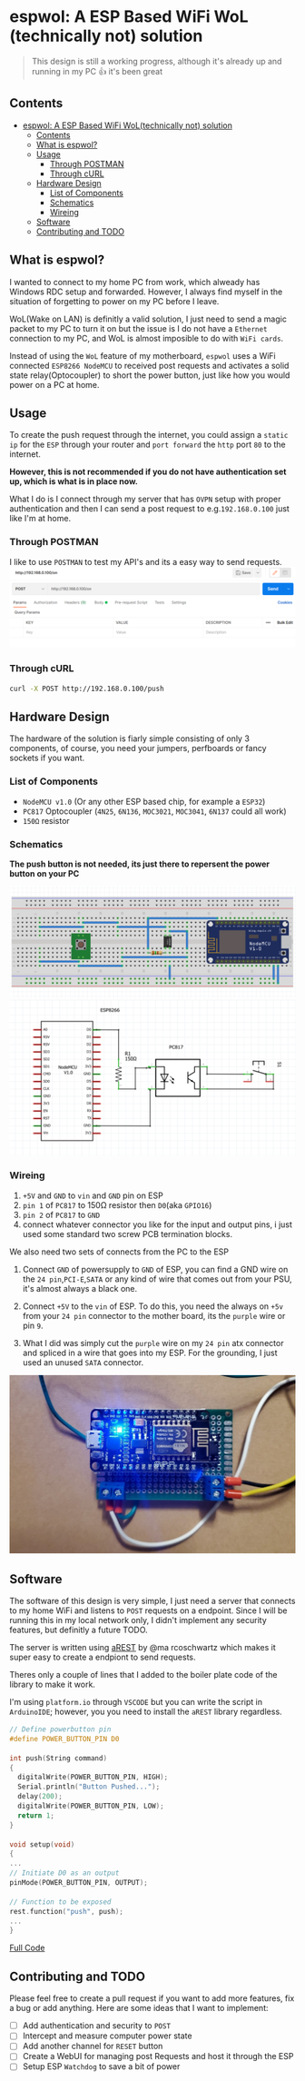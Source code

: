 # espwol: A ESP Based WiFi WoL (technically not) solution

> This design is still a working progress,
although it's already up and running in my PC 👍 it's been great

## Contents

- [espwol: A ESP Based WiFi WoL(technically not) solution](#espwol--a-esp-based-wifi-wol-technically-not--solution)
  - [Contents](#contents)
  - [What is espwol?](#what-is-espwol-)
  - [Usage](#usage)
    - [Through POSTMAN](#through-postman)
    - [Through cURL](#through-curl)
  - [Hardware Design](#hardware-design)
    - [List of Components](#list-of-components)
    - [Schematics](#schematics)
    - [Wireing](#wireing)
  - [Software](#software)
  - [Contributing and TODO](#contributing-and-todo)

## What is espwol?

I wanted to connect to my home PC from work, which alweady has Windows RDC setup
and forwarded. However, I always find myself in the situation of forgetting to
power on my PC before I leave.  

WoL(Wake on LAN) is definitly a valid solution, I just need to send a magic
packet to my PC to turn it on but the issue is I do not have a `Ethernet`
connection to my PC, and WoL is almost imposible to do with `WiFi cards`.  

Instead of using the `WoL` feature of my motherboard, `espwol` uses a
WiFi connected `ESP8266 NodeMCU` to received post requests and activates
a solid state relay(Optocoupler) to short the power button, just like how
you would power on a PC at home.  

## Usage

To create the push request through the internet, you could assign a `static ip`
for the `ESP` through your router and `port forward` the `http` port `80` to
the internet.

**However, this is not recommended if you do not have authentication
set up, which is what is in place now.**

What I do is I connect through my server that has `OVPN` setup with proper
authentication and then I can send a post request to e.g.`192.168.0.100` just
like I'm at home.

### Through POSTMAN

I like to use `POSTMAN` to test my API's and its a easy way to send requests.
![postman](./img/postman.png)

### Through cURL

```bash
curl -X POST http://192.168.0.100/push
```

## Hardware Design

The hardware of the solution is fiarly simple consisting of only 3 components,
of course, you need your jumpers, perfboards or fancy sockets if you want.

### List of Components

- `NodeMCU v1.0` (Or any other ESP based chip, for example a `ESP32`)
- `PC817` Optocoupler (`4N25`, `6N136`, `MOC3021`, `MOC3041`, `6N137` could all work)
- `150Ω` resistor

### Schematics

**The push button is not needed, its just there to repersent
the power button on your PC**

![Fritzing Breadboard](./img/breadboard.png)
![Schematic](./img/schematic.png)

### Wireing

1. `+5V` and `GND` to `vin` and `GND` pin on ESP
2. `pin 1` of `PC817` to 150Ω resistor then `D0`(aka `GPIO16`)
3. `pin 2` of `PC817` to `GND`
4. connect whatever connector you like for the input and output pins,
i just used some standard two screw PCB termination blocks.

We also need two sets of connects from the PC to the ESP

1. Connect `GND` of powersupply to `GND` of ESP,
you can find a GND wire on the `24 pin`,`PCI-E`,`SATA` or
any kind of wire that comes out from your PSU, it's almost always a black one.

2. Connect `+5V` to the `vin` of ESP. To do this, you need the always on `+5v`
from your `24 pin` connector to the mother board, its the `purple` wire or pin `9`.

3. What I did was simply cut the `purple` wire on my `24 pin` atx connector and
spliced in a wire that goes into my ESP. For the grounding, I just used an
unused `SATA` connector.

![pcb](./img/photo.jpg)

## Software

The software of this design is very simple, I just need a server that connects
to my home WiFi and listens to `POST` requests on a endpoint. Since I will be
running this in my local network only, I didn't implement any security features,
but definitly a future TODO.  

The server is written using [aREST](https://github.com/marcoschwartz/aREST) by @ma
rcoschwartz which makes it super easy to create a endpiont to send requests.  

Theres only a couple of lines that I added to the boiler plate code of the library
to make it work.

I'm using `platform.io` through `VSCODE` but you can write the script in
`ArduinoIDE`; however, you you need to install the `aREST` library regardless.

```c
// Define powerbutton pin
#define POWER_BUTTON_PIN D0

int push(String command)
{
  digitalWrite(POWER_BUTTON_PIN, HIGH);
  Serial.println("Button Pushed...");
  delay(200);
  digitalWrite(POWER_BUTTON_PIN, LOW);
  return 1;
}

void setup(void)
{
...
// Initiate D0 as an output
pinMode(POWER_BUTTON_PIN, OUTPUT);

// Function to be exposed
rest.function("push", push);
...
}
```

[Full Code](main.cpp)

## Contributing and TODO

Please feel free to create a pull request if you want to add more features,
fix a bug or add anything. Here are some ideas that I want to implement:

- [ ] Add authentication and security to `POST`
- [ ] Intercept and measure computer power state
- [ ] Add another channel for `RESET` button
- [ ] Create a WebUI for managing post Requests and host it through the ESP
- [ ] Setup ESP `Watchdog` to save a bit of power
